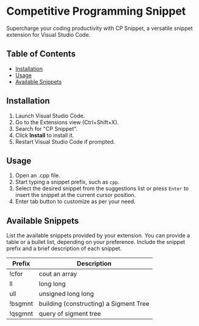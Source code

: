 # Competitive Programming Snippet

Supercharge your coding productivity with CP Snippet, a versatile snippet extension for Visual Studio Code.

## Table of Contents

- [Installation](#installation)
- [Usage](#usage)
- [Available Snippets](#available-snippets)

## Installation

1. Launch Visual Studio Code.
2. Go to the Extensions view (Ctrl+Shift+X).
3. Search for "CP Snippet".
4. Click **Install** to install it.
5. Restart Visual Studio Code if prompted.

## Usage

1. Open an .cpp file.
2. Start typing a snippet prefix, such as `cpp`.
3. Select the desired snippet from the suggestions list or press `Enter` to insert the snippet at the current cursor position.
4. Enter tab button to customize as per your need.

## Available Snippets

List the available snippets provided by your extension. You can provide a table or a bullet list, depending on your preference. Include the snippet prefix and a brief description of each snippet.

| Prefix   | Description             |
| -------- | ----------------------- |
| !cfor | cout an array |
| ll | long long |
| ull | unsigned long long |
| !bsgmnt  | building (constructing) a Sigment Tree|
| !qsgmnt | query of sigment tree|


